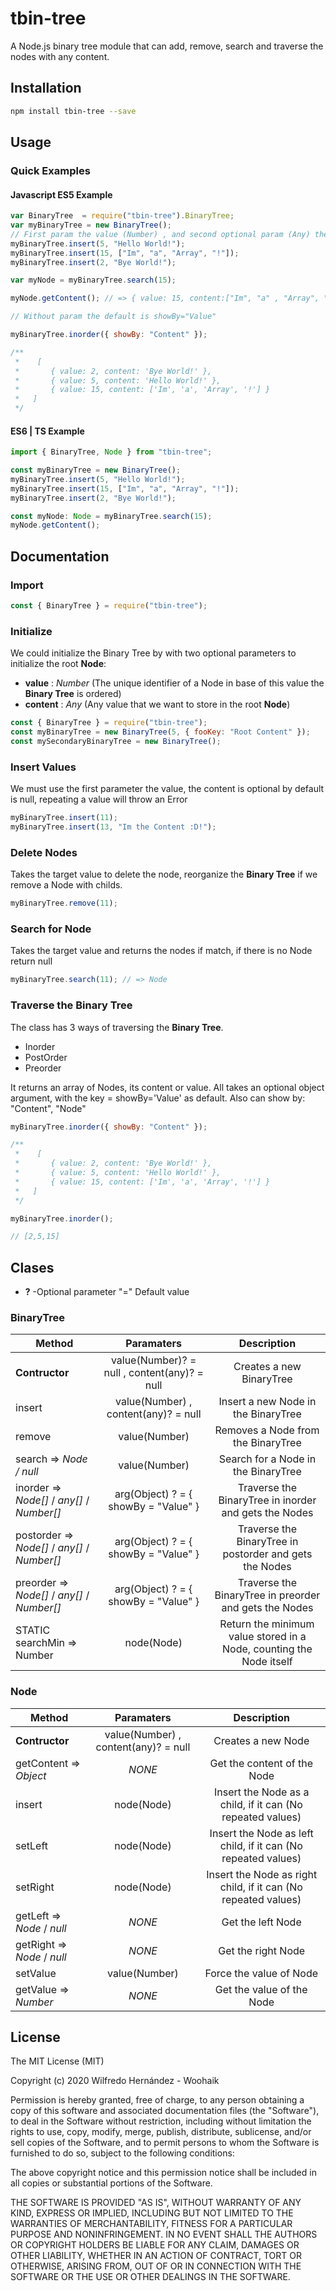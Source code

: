 # tbin-tree

A Node.js binary tree module that can add, remove, search and traverse the nodes with any content.

## Installation

```sh
npm install tbin-tree --save
```

## Usage

### Quick Examples

#### Javascript ES5 Example

```javascript
var BinaryTree  = require("tbin-tree").BinaryTree;
var myBinaryTree = new BinaryTree();
// First param the value (Number) , and second optional param (Any) the content.
myBinaryTree.insert(5, "Hello World!");
myBinaryTree.insert(15, ["Im", "a", "Array", "!"]);
myBinaryTree.insert(2, "Bye World!");

var myNode = myBinaryTree.search(15);

myNode.getContent(); // => { value: 15, content:["Im", "a" , "Array", "!"]}

// Without param the default is showBy="Value"

myBinaryTree.inorder({ showBy: "Content" });

/**
 *    [
 *       { value: 2, content: 'Bye World!' },
 *       { value: 5, content: 'Hello World!' },
 *       { value: 15, content: ['Im', 'a', 'Array', '!'] }
 *   ]
 */
```

#### ES6 | TS Example

```typescript
import { BinaryTree, Node } from "tbin-tree";

const myBinaryTree = new BinaryTree();
myBinaryTree.insert(5, "Hello World!");
myBinaryTree.insert(15, ["Im", "a", "Array", "!"]);
myBinaryTree.insert(2, "Bye World!");

const myNode: Node = myBinaryTree.search(15);
myNode.getContent();
```

## Documentation

### Import

```javascript
const { BinaryTree } = require("tbin-tree");
```

### Initialize

We could initialize the Binary Tree by with two optional parameters to initialize the root **Node**:

- **value** : _Number_ (The unique identifier of a Node in base of this value the **Binary Tree** is ordered)
- **content** : _Any_ (Any value that we want to store in the root **Node**)

```javascript
const { BinaryTree } = require("tbin-tree");
const myBinaryTree = new BinaryTree(5, { fooKey: "Root Content" });
const mySecondaryBinaryTree = new BinaryTree();
```

### Insert Values

We must use the first parameter the value, the content is optional by default is null, repeating a value will throw an Error

```javascript
myBinaryTree.insert(11);
myBinaryTree.insert(13, "Im the Content :D!");
```

### Delete Nodes

Takes the target value to delete the node, reorganize the **Binary Tree** if we remove a Node with childs.

```javascript
myBinaryTree.remove(11);
```

### Search for Node

Takes the target value and returns the nodes if match, if there is no Node return null

```javascript
myBinaryTree.search(11); // => Node
```

### Traverse the Binary Tree

The class has 3 ways of traversing the **Binary Tree**.

- Inorder
- PostOrder
- Preorder

It returns an array of Nodes, its content or value.
All takes an optional object argument, with the key = showBy='Value' as default.
Also can show by: "Content", "Node"

```javascript
myBinaryTree.inorder({ showBy: "Content" });

/**
 *    [
 *       { value: 2, content: 'Bye World!' },
 *       { value: 5, content: 'Hello World!' },
 *       { value: 15, content: ['Im', 'a', 'Array', '!'] }
 *   ]
 */

myBinaryTree.inorder();

// [2,5,15]
```

## Clases

- **?** -Optional parameter "=" Default value

### BinaryTree

| Method                                       |                  Paramaters                  |                             Description                             |
| -------------------------------------------- | :------------------------------------------: | :-----------------------------------------------------------------: |
| **Contructor**                               | value(Number)? = null , content(any)? = null |                      Creates a new BinaryTree                       |
| insert                                       |     value(Number) , content(any)? = null     |                 Insert a new Node in the BinaryTree                 |
| remove                                       |                value(Number)                 |                 Removes a Node from the BinaryTree                  |
| search => _Node / null_                      |                value(Number)                 |                 Search for a Node in the BinaryTree                 |
| inorder => _Node[]_ / _any[]_ / _Number[]_   |     arg(Object) ? = { showBy = "Value" }     |        Traverse the BinaryTree in inorder and gets the Nodes        |
| postorder => _Node[]_ / _any[]_ / _Number[]_ |     arg(Object) ? = { showBy = "Value" }     |       Traverse the BinaryTree in postorder and gets the Nodes       |
| preorder => _Node[]_ / _any[]_ / _Number[]_  |     arg(Object) ? = { showBy = "Value" }     |       Traverse the BinaryTree in preorder and gets the Nodes        |
| STATIC searchMin => Number                   |                  node(Node)                  | Return the minimum value stored in a Node, counting the Node itself |

### Node

| Method                      |              Paramaters              |                          Description                           |
| --------------------------- | :----------------------------------: | :------------------------------------------------------------: |
| **Contructor**              | value(Number) , content(any)? = null |                       Creates a new Node                       |
| getContent => _Object_      |                _NONE_                |                  Get the content of the Node                   |
| insert                      |              node(Node)              |   Insert the Node as a child, if it can (No repeated values)   |
| setLeft                     |              node(Node)              | Insert the Node as left child, if it can (No repeated values)  |
| setRight                    |              node(Node)              | Insert the Node as right child, if it can (No repeated values) |
| getLeft => _Node_ / _null_  |                _NONE_                |                       Get the left Node                        |
| getRight => _Node_ / _null_ |                _NONE_                |                       Get the right Node                       |
| setValue                    |            value(Number)             |                    Force the value of Node                     |
| getValue => _Number_        |                _NONE_                |                   Get the value of the Node                    |

## License

The MIT License (MIT)

Copyright (c) 2020 Wilfredo Hernández - Woohaik

Permission is hereby granted, free of charge, to any person obtaining a copy
of this software and associated documentation files (the "Software"), to deal
in the Software without restriction, including without limitation the rights
to use, copy, modify, merge, publish, distribute, sublicense, and/or sell
copies of the Software, and to permit persons to whom the Software is
furnished to do so, subject to the following conditions:

The above copyright notice and this permission notice shall be included in
all copies or substantial portions of the Software.

THE SOFTWARE IS PROVIDED "AS IS", WITHOUT WARRANTY OF ANY KIND, EXPRESS OR
IMPLIED, INCLUDING BUT NOT LIMITED TO THE WARRANTIES OF MERCHANTABILITY,
FITNESS FOR A PARTICULAR PURPOSE AND NONINFRINGEMENT. IN NO EVENT SHALL THE
AUTHORS OR COPYRIGHT HOLDERS BE LIABLE FOR ANY CLAIM, DAMAGES OR OTHER
LIABILITY, WHETHER IN AN ACTION OF CONTRACT, TORT OR OTHERWISE, ARISING FROM,
OUT OF OR IN CONNECTION WITH THE SOFTWARE OR THE USE OR OTHER DEALINGS IN
THE SOFTWARE.
